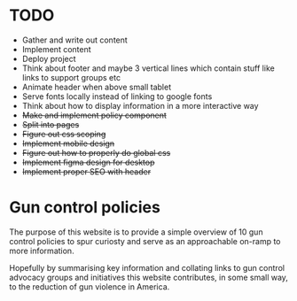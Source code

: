 # TODO
- Gather and write out content
- Implement content
- Deploy project
- Think about footer and maybe 3 vertical lines which contain stuff like links to support groups etc
- Animate header when above small tablet
- Serve fonts locally instead of linking to google fonts
- Think about how to display information in a more interactive way
- ~~Make and implement policy component~~
- ~~Split into pages~~
- ~~Figure out css scoping~~
- ~~Implement mobile design~~
- ~~Figure out how to properly do global css~~
- ~~Implement figma design for desktop~~
- ~~Implement proper SEO with header~~

# Gun control policies
The purpose of this website is to provide a simple overview of 10 gun control policies to
spur curiosty and serve as an approachable on-ramp to more information.

Hopefully by summarising key information and collating links to gun control advocacy groups and initiatives this website contributes, in some small way, to the reduction of gun violence in America.
